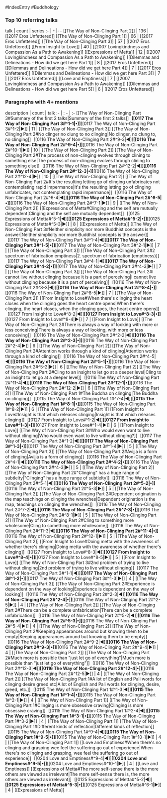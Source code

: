 #IndexEntry #Buddhology

### Top 10 referring talks
talk | count | series
:- | - |: -
[[The Way of Non-Clinging Part 2]] | 136 | [[2017 Eros Unfettered]]
[[The Way of Non-Clinging Part 1]] | 66 | [[2017 Eros Unfettered]]
[[The Way of Non-Clinging Part 3]] | 57 | [[2017 Eros Unfettered]]
[[From Insight to Love]] | 40 | [[2007 Lovingkindness and Compassion As a Path to Awakening]]
[[Expressions of Metta]] | 12 | [[2007 Lovingkindness and Compassion As a Path to Awakening]]
[[Dilemmas and Delineations - How did we get here Part 1]] | 8 | [[2017 Eros Unfettered]]
[[Dilemmas and Delineations - How did we get here Part 4]] | 7 | [[2017 Eros Unfettered]]
[[Dilemmas and Delineations - How did we get here Part 3]] | 7 | [[2017 Eros Unfettered]]
[[Love and Emptiness]] | 7 | [[2007 Lovingkindness and Compassion As a Path to Awakening]]
[[Dilemmas and Delineations - How did we get here Part 5]] | 6 | [[2017 Eros Unfettered]]

### Paragraphs with 4+ mentions
description | count | talk
:- | : - | :-
[[The Way of Non-Clinging Part 3#Summary of the first 2 talks\|Summary of the first 2 talks]] &nbsp;&nbsp;**[[0117 The Way of Non-Clinging Part 3#^1-1\|•]]**[[0117 The Way of Non-Clinging Part 3#^1-2\|▶]] | 11 | [[The Way of Non-Clinging Part 3]]
[[The Way of Non-Clinging Part 2#No clinger no clung to no clinging\|No clinger, no clung to, no clinging]] &nbsp;&nbsp;[[0116 The Way of Non-Clinging Part 2#^9-3\|◀]]**[[0116 The Way of Non-Clinging Part 2#^9-4\|•]]**[[0116 The Way of Non-Clinging Part 2#^10-1\|▶]] | 10 | [[The Way of Non-Clinging Part 2]]
[[The Way of Non-Clinging Part 2#The process of non-clinging evolves through clining to something else\|The process of non-clinging evolves through clining to something else]] &nbsp;&nbsp;[[0116 The Way of Non-Clinging Part 2#^12-2\|◀]]**[[0116 The Way of Non-Clinging Part 2#^12-3\|•]]**[[0116 The Way of Non-Clinging Part 2#^12-4\|▶]] | 10 | [[The Way of Non-Clinging Part 2]]
[[The Way of Non-Clinging Part 2#It's the resulting letting go of clinging unfabricates not contemplating rapid impermance\|It's the resulting letting go of clinging unfabricates, not contemplating rapid impermance]] &nbsp;&nbsp;[[0116 The Way of Non-Clinging Part 2#^6-4\|◀]]**[[0116 The Way of Non-Clinging Part 2#^6-5\|•]]**[[0116 The Way of Non-Clinging Part 2#^7-1\|▶]] | 9 | [[The Way of Non-Clinging Part 2]]
[[Expressions of Metta#Clinging and the self are mutually dependent\|Clinging and the self are mutually dependent]] &nbsp;&nbsp;[[0125 Expressions of Metta#^5-1\|◀]]**[[0125 Expressions of Metta#^5-2\|•]]**[[0125 Expressions of Metta#^5-3\|▶]] | 8 | [[Expressions of Metta]]
[[The Way of Non-Clinging Part 3#Neither simplicity nor more Buddhist concepts is the answer\|Neither simplicity nor more Buddhist concepts is the answer]] &nbsp;&nbsp;[[0117 The Way of Non-Clinging Part 3#^1-4\|◀]]**[[0117 The Way of Non-Clinging Part 3#^1-5\|•]]**[[0117 The Way of Non-Clinging Part 3#^2-1\|▶]] | 7 | [[The Way of Non-Clinging Part 3]]
[[The Way of Non-Clinging Part 3#2 spectrum of fabrication emptiness\|2. spectrum of fabrication (emptiness)]] &nbsp;&nbsp;[[0117 The Way of Non-Clinging Part 3#^4-1\|◀]]**[[0117 The Way of Non-Clinging Part 3#^4-2\|•]]**[[0117 The Way of Non-Clinging Part 3#^4-3\|▶]] | 7 | [[The Way of Non-Clinging Part 3]]
[[The Way of Non-Clinging Part 2#I cannot live without clinging because it is a part of perceiving\|I cannot live without clinging because it is a part of perceiving]] &nbsp;&nbsp;[[0116 The Way of Non-Clinging Part 2#^8-3\|◀]]**[[0116 The Way of Non-Clinging Part 2#^8-4\|•]]**[[0116 The Way of Non-Clinging Part 2#^8-5\|▶]] | 7 | [[The Way of Non-Clinging Part 2]]
[[From Insight to Love#When there's clinging the heart closes when the clinging goes the heart centre opens\|When there's clinging, the heart closes, when the clinging goes, the heart centre opens]] &nbsp;&nbsp;[[0127 From Insight to Love#^8-2\|◀]]**[[0127 From Insight to Love#^8-3\|•]]**[[0127 From Insight to Love#^8-4\|▶]] | 7 | [[From Insight to Love]]
[[The Way of Non-Clinging Part 2#There is always a way of looking with more or less conceiving\|There is always a way of looking, with more or less conceiving]] &nbsp;&nbsp;[[0116 The Way of Non-Clinging Part 2#^2-2\|◀]]**[[0116 The Way of Non-Clinging Part 2#^2-3\|•]]**[[0116 The Way of Non-Clinging Part 2#^2-4\|▶]] | 6 | [[The Way of Non-Clinging Part 2]]
[[The Way of Non-Clinging Part 2#Attention works through a kind of clinging\|Attention works through a kind of clinging]] &nbsp;&nbsp;[[0116 The Way of Non-Clinging Part 2#^4-5\|◀]]**[[0116 The Way of Non-Clinging Part 2#^5-1\|•]]**[[0116 The Way of Non-Clinging Part 2#^5-2\|▶]] | 6 | [[The Way of Non-Clinging Part 2]]
[[The Way of Non-Clinging Part 2#Cling to an insight to let go at a deeper level\|Cling to an insight to let go at a deeper level]] &nbsp;&nbsp;[[0116 The Way of Non-Clinging Part 2#^11-4\|◀]]**[[0116 The Way of Non-Clinging Part 2#^12-1\|•]]**[[0116 The Way of Non-Clinging Part 2#^12-2\|▶]] | 6 | [[The Way of Non-Clinging Part 2]]
[[The Way of Non-Clinging Part 1#The Buddha on clinging\|The Buddha on clinging]] &nbsp;&nbsp;[[0115 The Way of Non-Clinging Part 1#^7-4\|◀]]**[[0115 The Way of Non-Clinging Part 1#^8-1\|•]]**[[0115 The Way of Non-Clinging Part 1#^8-2\|▶]] | 6 | [[The Way of Non-Clinging Part 1]]
[[From Insight to Love#Insight is that which releases clinging\|Insight is that which releases clinging]] &nbsp;&nbsp;[[0127 From Insight to Love#^1-2\|◀]]**[[0127 From Insight to Love#^1-3\|•]]**[[0127 From Insight to Love#^1-4\|▶]] | 6 | [[From Insight to Love]]
[[The Way of Non-Clinging Part 3#Who would even want to live without clinging\|Who would even want to live without clinging?]] &nbsp;&nbsp;[[0117 The Way of Non-Clinging Part 3#^1-2\|◀]]**[[0117 The Way of Non-Clinging Part 3#^1-3\|•]]**[[0117 The Way of Non-Clinging Part 3#^1-4\|▶]] | 5 | [[The Way of Non-Clinging Part 3]]
[[The Way of Non-Clinging Part 2#Avijja is a form of clinging\|Avijja is a form of clinging]] &nbsp;&nbsp;[[0116 The Way of Non-Clinging Part 2#^4-1\|◀]]**[[0116 The Way of Non-Clinging Part 2#^4-2\|•]]**[[0116 The Way of Non-Clinging Part 2#^4-3\|▶]] | 5 | [[The Way of Non-Clinging Part 2]]
[[The Way of Non-Clinging Part 2#"Clinging" has a huge range of subtlelty\|"Clinging" has a huge range of subtlelty]] &nbsp;&nbsp;[[0116 The Way of Non-Clinging Part 2#^5-1\|◀]]**[[0116 The Way of Non-Clinging Part 2#^5-2\|•]]**[[0116 The Way of Non-Clinging Part 2#^5-3\|▶]] | 5 | [[The Way of Non-Clinging Part 2]]
[[The Way of Non-Clinging Part 2#Dependent origination is the map teachings on clinging the wrenches\|Dependent origination is the map, teachings on clinging the wrenches]] &nbsp;&nbsp;[[0116 The Way of Non-Clinging Part 2#^7-2\|◀]]**[[0116 The Way of Non-Clinging Part 2#^7-3\|•]]**[[0116 The Way of Non-Clinging Part 2#^8-1\|▶]] | 5 | [[The Way of Non-Clinging Part 2]]
[[The Way of Non-Clinging Part 2#Cling to something more wholesome\|Cling to something more wholesome]] &nbsp;&nbsp;[[0116 The Way of Non-Clinging Part 2#^11-3\|◀]]**[[0116 The Way of Non-Clinging Part 2#^11-4\|•]]**[[0116 The Way of Non-Clinging Part 2#^12-1\|▶]] | 5 | [[The Way of Non-Clinging Part 2]]
[[From Insight to Love#Doing metta with the awareness of whether there's clinging\|Doing metta with the awareness of whether there's clinging]] &nbsp;&nbsp;[[0127 From Insight to Love#^8-3\|◀]]**[[0127 From Insight to Love#^8-4\|•]]**[[0127 From Insight to Love#^8-5\|▶]] | 5 | [[From Insight to Love]]
[[The Way of Non-Clinging Part 3#2nd problem of trying to live without clinging\|2nd problem of trying to live without clinging]] &nbsp;&nbsp;[[0117 The Way of Non-Clinging Part 3#^1-1\|◀]]**[[0117 The Way of Non-Clinging Part 3#^1-2\|•]]**[[0117 The Way of Non-Clinging Part 3#^1-3\|▶]] | 4 | [[The Way of Non-Clinging Part 3]]
[[The Way of Non-Clinging Part 2#Experience is dependent on the way of looking\|Experience is dependent on the way of looking]] &nbsp;&nbsp;[[0116 The Way of Non-Clinging Part 2#^2-3\|◀]]**[[0116 The Way of Non-Clinging Part 2#^2-4\|•]]**[[0116 The Way of Non-Clinging Part 2#^2-5\|▶]] | 4 | [[The Way of Non-Clinging Part 2]]
[[The Way of Non-Clinging Part 2#There can be a complete unfabrication\|There can be a complete unfabrication]] &nbsp;&nbsp;[[0116 The Way of Non-Clinging Part 2#^5-2\|◀]]**[[0116 The Way of Non-Clinging Part 2#^5-3\|•]]**[[0116 The Way of Non-Clinging Part 2#^5-4\|▶]] | 4 | [[The Way of Non-Clinging Part 2]]
[[The Way of Non-Clinging Part 2#Keeping appearances around but knowing them to be empty\|Keeping appearances around but knowing them to be empty]] &nbsp;&nbsp;[[0116 The Way of Non-Clinging Part 2#^9-2\|◀]]**[[0116 The Way of Non-Clinging Part 2#^9-3\|•]]**[[0116 The Way of Non-Clinging Part 2#^9-4\|▶]] | 4 | [[The Way of Non-Clinging Part 2]]
[[The Way of Non-Clinging Part 2#Much more is possible than "just let go of everything"\|Much more is possible than "just let go of everything"]] &nbsp;&nbsp;[[0116 The Way of Non-Clinging Part 2#^12-3\|◀]]**[[0116 The Way of Non-Clinging Part 2#^12-4\|•]]**[[0116 The Way of Non-Clinging Part 2#^12-5\|▶]] | 4 | [[The Way of Non-Clinging Part 2]]
[[The Way of Non-Clinging Part 1#A lot of English and Pali words for clinging desire greed etc\|A lot of English and Pali words for clinging, desire, greed, etc.]] &nbsp;&nbsp;[[0115 The Way of Non-Clinging Part 1#^1-3\|◀]]**[[0115 The Way of Non-Clinging Part 1#^1-4\|•]]**[[0115 The Way of Non-Clinging Part 1#^2-1\|▶]] | 4 | [[The Way of Non-Clinging Part 1]]
[[The Way of Non-Clinging Part 1#Clinging is more obsessive craving\|Clinging is more obsessive craving]] &nbsp;&nbsp;[[0115 The Way of Non-Clinging Part 1#^2-4\|◀]]**[[0115 The Way of Non-Clinging Part 1#^3-1\|•]]**[[0115 The Way of Non-Clinging Part 1#^3-2\|▶]] | 4 | [[The Way of Non-Clinging Part 1]]
[[The Way of Non-Clinging Part 1#Different kinds of reflection\|Different kinds of reflection]] &nbsp;&nbsp;[[0115 The Way of Non-Clinging Part 1#^9-4\|◀]]**[[0115 The Way of Non-Clinging Part 1#^9-5\|•]]**[[0115 The Way of Non-Clinging Part 1#^10-1\|▶]] | 4 | [[The Way of Non-Clinging Part 1]]
[[Love and Emptiness#When there's no clinging and grasping wee feel the suffering go out of experience\|When there's no clinging and grasping, wee feel the suffering go out of experience]] &nbsp;&nbsp;[[0204 Love and Emptiness#^9-4\|◀]]**[[0204 Love and Emptiness#^9-5\|•]]**[[0204 Love and Emptiness#^10-1\|▶]] | 4 | [[Love and Emptiness]]
[[Expressions of Metta#The more self-sense there is the more others are viewed as irrelevant\|The more self-sense there is, the more others are viewed as irrelevant]] &nbsp;&nbsp;[[0125 Expressions of Metta#^5-2\|◀]]**[[0125 Expressions of Metta#^5-3\|•]]**[[0125 Expressions of Metta#^6-1\|▶]] | 4 | [[Expressions of Metta]]

